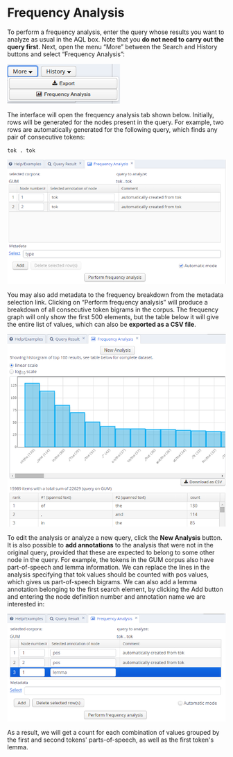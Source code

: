 # Frequency Analysis

To perform a frequency analysis, enter the query whose results you want
to analyze as usual in the AQL box. Note that you **do not need to carry
out the query first**. Next, open the menu “More” between the Search and
History buttons and select “Frequency Analysis”:

![](export.png)

The interface will open the frequency analysis tab shown below.
Initially, rows will be generated for the nodes present in the query.
For example, two rows are automatically generated for the following
query, which finds any pair of consecutive tokens:
```
tok . tok
```

![](freq.png)

You may also add metadata to the frequency breakdown from the metadata
selection link. Clicking on “Perform frequency analysis” will produce a
breakdown of all consecutive token bigrams in the corpus. The frequency
graph will only show the first 500 elements, but the table below it will
give the entire list of values, which can also be **exported as a CSV
file**.

![](freq2.png)

To edit the analysis or analyze a new query, click the **New Analysis**
button. It is also possible to **add annotations** to the analysis that
were not in the original query, provided that these are expected to
belong to some other node in the query. For example, the tokens in the
GUM corpus also have part-of-speech and lemma information. We can
replace the lines in the analysis specifying that tok values should be
counted with pos values, which gives us part-of-speech bigrams. We can
also add a lemma annotation belonging to the first search element, by
clicking the Add button and entering the node definition number and
annotation name we are interested in:

![](freq3.png)

As a result, we will get a count for each combination of values grouped
by the first and second tokens' parts-of-speech, as well as the first
token's lemma.